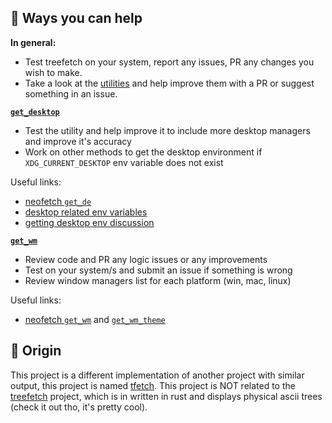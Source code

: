 ## :pray: Ways you can help

**In general:**
* Test treefetch on your system, report any issues, PR any changes you wish to make.
* Take a look at the [utilities](./utils) and help improve them with a PR or suggest something in an issue.

[**`get_desktop`**](./utils/get_desktop)
* Test the utility and help improve it to include more desktop managers and improve it's accuracy
* Work on other methods to get the desktop environment if `XDG_CURRENT_DESKTOP` env variable does not exist

Useful links:
- [neofetch `get_de`](https://github.com/dylanaraps/neofetch/blob/ccd5d9f52609bbdcd5d8fa78c4fdb0f12954125f/neofetch#L1771)
- [desktop related env variables](https://superuser.com/questions/1074068/what-is-the-difference-between-desktop-session-xdg-session-desktop-and-xdg-cur)
- [getting desktop env discussion](https://unix.stackexchange.com/questions/116539/how-to-detect-the-desktop-environment-in-a-bash-script)

[**`get_wm`**](./utils_get_wm)
* Review code and PR any logic issues or any improvements
* Test on your system/s and submit an issue if something is wrong
* Review window managers list for each platform (win, mac, linux)

Useful links:
* [neofetch `get_wm`](https://github.com/dylanaraps/neofetch/blob/ccd5d9f52609bbdcd5d8fa78c4fdb0f12954125f/neofetch#L1892) and [`get_wm_theme`](https://github.com/dylanaraps/neofetch/blob/ccd5d9f52609bbdcd5d8fa78c4fdb0f12954125f/neofetch#L2024)

## :monocle_face: Origin
This project is a different implementation of another project with similar output, this project is named [tfetch](https://github.com/Endlassy/tfetch). This project is NOT related to the [treefetch](https://github.com/angelofallars/treefetch) project, which is in written in rust and displays physical ascii trees (check it out tho, it's pretty cool).
